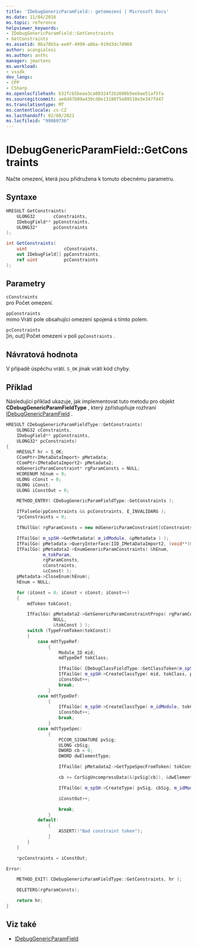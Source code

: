 ```yaml
---
title: 'IDebugGenericParamField:: getomezení | Microsoft Docs'
ms.date: 11/04/2016
ms.topic: reference
helpviewer_keywords:
- IDebugGenericParamField::GetConstraints
- GetConstraints
ms.assetid: 86a78b5a-ee0f-4999-a0ba-919d3dc7d969
author: acangialosi
ms.author: anthc
manager: jmartens
ms.workload:
- vssdk
dev_langs:
- CPP
- CSharp
ms.openlocfilehash: b32fcb5beae3ca00324f2b2606b5eebae51af5fa
ms.sourcegitcommit: ae6d47b09a439cd0e13180f5e89510e3e347fd47
ms.translationtype: MT
ms.contentlocale: cs-CZ
ms.lasthandoff: 02/08/2021
ms.locfileid: "99869736"
---
```

# <a name="idebuggenericparamfieldgetconstraints"></a>IDebugGenericParamField::GetConstraints
Načte omezení, která jsou přidružena k tomuto obecnému parametru.

## <a name="syntax"></a>Syntaxe

```cpp
HRESULT GetConstraints(
    ULONG32       cConstraints,
    IDebugField** ppConstraints,
    ULONG32*      pcConstraints
);
```

```csharp
int GetConstraints(
    uint              cConstraints,
    out IDebugField[] ppConstraints,
    ref uint          pcConstraints
);
```

## <a name="parameters"></a>Parametry
`cConstraints`\
pro Počet omezení.

`ppConstraints`\
mimo Vrátí pole obsahující omezení spojená s tímto polem.

`pcConstraints`\
[in, out] Počet omezení v poli `ppConstraints` .

## <a name="return-value"></a>Návratová hodnota
V případě úspěchu vrátí. `S_OK` jinak vrátí kód chyby.

## <a name="example"></a>Příklad
Následující příklad ukazuje, jak implementovat tuto metodu pro objekt **CDebugGenericParamFieldType** , který zpřístupňuje rozhraní [IDebugGenericParamField](../../../extensibility/debugger/reference/idebuggenericparamfield.md) .

```cpp
HRESULT CDebugGenericParamFieldType::GetConstraints(
    ULONG32 cConstraints,
    IDebugField** ppConstraints,
    ULONG32* pcConstraints)
{
    HRESULT hr = S_OK;
    CComPtr<IMetaDataImport> pMetadata;
    CComPtr<IMetaDataImport2> pMetadata2;
    mdGenericParamConstraint* rgParamConsts = NULL;
    HCORENUM hEnum = 0;
    ULONG cConst = 0;
    ULONG iConst;
    ULONG iConstOut = 0;

    METHOD_ENTRY( CDebugGenericParamFieldType::GetConstraints );

    IfFalseGo(ppConstraints && pcConstraints, E_INVALIDARG );
    *pcConstraints = 0;

    IfNullGo( rgParamConsts = new mdGenericParamConstraint[cConstraints], E_OUTOFMEMORY);

    IfFailGo( m_spSH->GetMetadata( m_idModule, &pMetadata ) );
    IfFailGo( pMetadata->QueryInterface(IID_IMetaDataImport2, (void**)&pMetadata2) );
    IfFailGo( pMetadata2->EnumGenericParamConstraints( &hEnum,
              m_tokParam,
              rgParamConsts,
              cConstraints,
              &cConst) );
    pMetadata->CloseEnum(hEnum);
    hEnum = NULL;

    for (iConst = 0; iConst < cConst; iConst++)
    {
        mdToken tokConst;

        IfFailGo( pMetadata2->GetGenericParamConstraintProps( rgParamConsts[iConst],
                  NULL,
                  &tokConst ) );
        switch (TypeFromToken(tokConst))
        {
            case mdtTypeRef:
                {
                    Module_ID mid;
                    mdTypeDef tokClass;

                    IfFailGo( CDebugClassFieldType::GetClassToken(m_spSH, m_idModule, tokConst, &mid, &tokClass) );
                    IfFailGo( m_spSH->CreateClassType( mid, tokClass, ppConstraints + iConstOut ) );
                    iConstOut++;
                    break;
                }
            case mdtTypeDef:
                {
                    IfFailGo( m_spSH->CreateClassType( m_idModule, tokConst, ppConstraints + iConstOut ) );
                    iConstOut++;
                    break;
                }
            case mdtTypeSpec:
                {
                    PCCOR_SIGNATURE pvSig;
                    ULONG cbSig;
                    DWORD cb = 0;
                    DWORD dwElementType;

                    IfFailGo( pMetadata2->GetTypeSpecFromToken( tokConst, &pvSig, &cbSig) );

                    cb += CorSigUncompressData(&(pvSig[cb]), &dwElementType);

                    IfFailGo( m_spSH->CreateType( pvSig, cbSig, m_idModule, mdMethodDefNil, m_pGenScope, ppConstraints + iConstOut ) );

                    iConstOut++;

                    break;
                }
            default:
                {
                    ASSERT(!"Bad constraint token");
                }
        }
    }

    *pcConstraints = iConstOut;

Error:

    METHOD_EXIT( CDebugGenericParamFieldType::GetConstraints, hr );

    DELETERG(rgParamConsts);

    return hr;
}
```

## <a name="see-also"></a>Viz také
- [IDebugGenericParamField](../../../extensibility/debugger/reference/idebuggenericparamfield.md)
